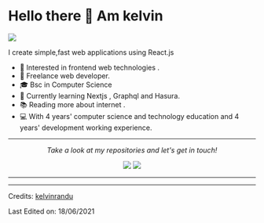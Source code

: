 

# Hello there 👋 Am kelvin

![](https://github.com/halfrost/halfrost/blob/master/icons/header_.png)

I create simple,fast web applications using React.js

* 🧐   Interested in frontend web technologies .
* 💼   Freelance web developer.
* 🎓   Bsc in Computer Science 
* 🌱   Currently learning Nextjs , Graphql and Hasura.
* 📚   Reading more about internet  .
* 💻   With 4 years' computer science and technology education and 4 years' development working experience.

  
<hr>
<p align="center">
  <i>Take a look at my repositories and let's get in touch!</i>

<p align="center">
<a href= "https://www.linkedin.com/in/kelvin-randu/"><img src="https://img.icons8.com/material-outlined/30/000000/linkedin.png"/></a>
<a href= "https://twitter.com/kelvin_randu"><img src="https://img.icons8.com/material-outlined/30/000000/twitter.png"/></a>

</p>


---


-----
Credits: [kelvinrandu](https://github.com/kelvinrandu/)

Last Edited on: 18/06/2021
